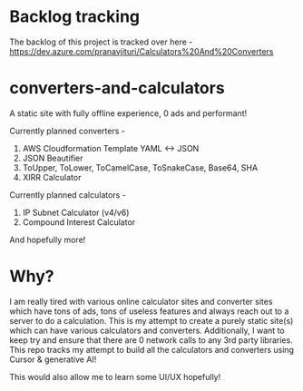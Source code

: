 # Backlog tracking
The backlog of this project is tracked over here - https://dev.azure.com/pranavjituri/Calculators%20And%20Converters


# converters-and-calculators
A static site with fully offline experience, 0 ads and performant!

Currently planned converters -
1. AWS Cloudformation Template YAML <-> JSON
2. JSON Beautifier
3. ToUpper, ToLower, ToCamelCase, ToSnakeCase, Base64, SHA
4. XIRR Calculator

Currently planned calculators -
1. IP Subnet Calculator (v4/v6)
2. Compound Interest Calculator


And hopefully more!

# Why?
I am really tired with various online calculator sites and converter sites which have tons of ads, tons of useless features and always reach out to a server to do a calculation.
This is my attempt to create a purely static site(s) which can have various calculators and converters. Additionally, I want to keep try and ensure that there are 0 network calls to any 3rd party libraries.
This repo tracks my attempt to build all the calculators and converters using Cursor & generative AI!

This would also allow me to learn some UI/UX hopefully!